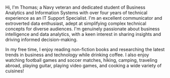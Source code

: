 Hi, I'm Thomas; a Navy veteran and dedicated student of Business Analytics and Information Systems with over four years of technical experience as an IT Support Specialist. I'm an excellent communicator and extroverted data enthusiast, adept at simplifying complex technical concepts for diverse audiences. I'm genuinely passionate about business intelligence and data analytics, with a keen interest in sharing insights and driving informed decision-making.

In my free time, I enjoy reading non-fiction books and researching the latest trends in business and technology while drinking coffee. I also enjoy watching football games and soccer matches, hiking, camping, traveling abroad, playing guitar, playing video games, and cooking a wide variety of cuisines!

<!---
thomascowart/thomascowart is a ✨ special ✨ repository because its `README.md` (this file) appears on your GitHub profile.
You can click the Preview link to take a look at your changes.
--->
